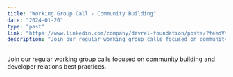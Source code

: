 ```yaml
---
title: "Working Group Call - Community Building"
date: "2024-01-20"
type: "past"
link: "https://www.linkedin.com/company/devrel-foundation/posts/?feedView=all"
description: "Join our regular working group calls focused on community building and developer relations best practices."
---
```


Join our regular working group calls focused on community building and developer relations best practices. 